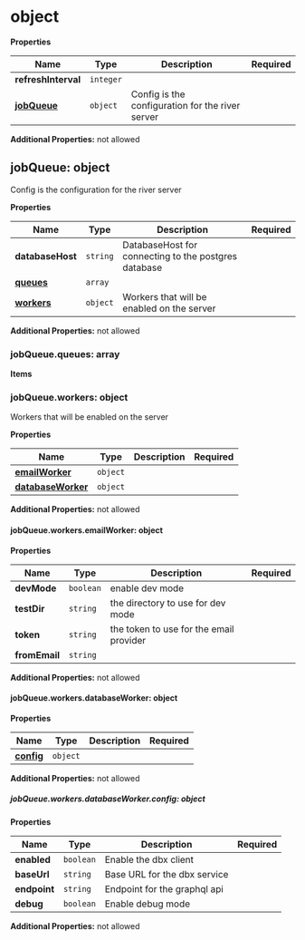 # object

**Properties**

|Name|Type|Description|Required|
|----|----|-----------|--------|
|**refreshInterval**|`integer`|||
|[**jobQueue**](#jobqueue)|`object`|Config is the configuration for the river server<br/>||

**Additional Properties:** not allowed
<a name="jobqueue"></a>
## jobQueue: object

Config is the configuration for the river server


**Properties**

|Name|Type|Description|Required|
|----|----|-----------|--------|
|**databaseHost**|`string`|DatabaseHost for connecting to the postgres database<br/>||
|[**queues**](#jobqueuequeues)|`array`|||
|[**workers**](#jobqueueworkers)|`object`|Workers that will be enabled on the server<br/>||

**Additional Properties:** not allowed
<a name="jobqueuequeues"></a>
### jobQueue\.queues: array

**Items**

<a name="jobqueueworkers"></a>
### jobQueue\.workers: object

Workers that will be enabled on the server


**Properties**

|Name|Type|Description|Required|
|----|----|-----------|--------|
|[**emailWorker**](#jobqueueworkersemailworker)|`object`|||
|[**databaseWorker**](#jobqueueworkersdatabaseworker)|`object`|||

**Additional Properties:** not allowed
<a name="jobqueueworkersemailworker"></a>
#### jobQueue\.workers\.emailWorker: object

**Properties**

|Name|Type|Description|Required|
|----|----|-----------|--------|
|**devMode**|`boolean`|enable dev mode<br/>||
|**testDir**|`string`|the directory to use for dev mode<br/>||
|**token**|`string`|the token to use for the email provider<br/>||
|**fromEmail**|`string`|||

**Additional Properties:** not allowed
<a name="jobqueueworkersdatabaseworker"></a>
#### jobQueue\.workers\.databaseWorker: object

**Properties**

|Name|Type|Description|Required|
|----|----|-----------|--------|
|[**config**](#jobqueueworkersdatabaseworkerconfig)|`object`|||

**Additional Properties:** not allowed
<a name="jobqueueworkersdatabaseworkerconfig"></a>
##### jobQueue\.workers\.databaseWorker\.config: object

**Properties**

|Name|Type|Description|Required|
|----|----|-----------|--------|
|**enabled**|`boolean`|Enable the dbx client<br/>||
|**baseUrl**|`string`|Base URL for the dbx service<br/>||
|**endpoint**|`string`|Endpoint for the graphql api<br/>||
|**debug**|`boolean`|Enable debug mode<br/>||

**Additional Properties:** not allowed

